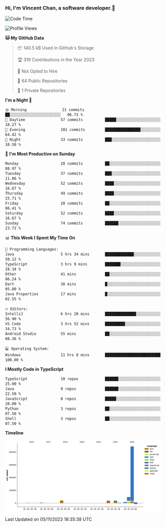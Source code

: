 ### Hi, I'm Vincent Chan, a software developer.👋

<!--
**hkvincent/hkvincent** is a ✨ _special_ ✨ repository because its `README.md` (this file) appears on your GitHub profile.

Here are some ideas to get you started:

- 🔭 I’m currently working on ...
- 🌱 I’m currently learning ...
- 👯 I’m looking to collaborate on ...
- 🤔 I’m looking for help with ...
- 💬 Ask me about ...
- 📫 How to reach me: ...
- 😄 Pronouns: ...
- ⚡ Fun fact: ...
-->
<!--START_SECTION:waka-->
![Code Time](http://img.shields.io/badge/Code%20Time-581%20hrs%2044%20mins-blue)

![Profile Views](http://img.shields.io/badge/Profile%20Views-0-blue)

**🐱 My GitHub Data** 

> 📦 140.5 kB Used in GitHub's Storage 
 > 
> 🏆 319 Contributions in the Year 2023
 > 
> 🚫 Not Opted to Hire
 > 
> 📜 64 Public Repositories 
 > 
> 🔑 1 Private Repositories 
 > 
**I'm a Night 🦉** 

```text
🌞 Morning                21 commits          ██░░░░░░░░░░░░░░░░░░░░░░░   06.73 % 
🌆 Daytime                57 commits          █████░░░░░░░░░░░░░░░░░░░░   18.27 % 
🌃 Evening                201 commits         ████████████████░░░░░░░░░   64.42 % 
🌙 Night                  33 commits          ███░░░░░░░░░░░░░░░░░░░░░░   10.58 % 
```
📅 **I'm Most Productive on Sunday** 

```text
Monday                   28 commits          ██░░░░░░░░░░░░░░░░░░░░░░░   08.97 % 
Tuesday                  37 commits          ███░░░░░░░░░░░░░░░░░░░░░░   11.86 % 
Wednesday                52 commits          ████░░░░░░░░░░░░░░░░░░░░░   16.67 % 
Thursday                 49 commits          ████░░░░░░░░░░░░░░░░░░░░░   15.71 % 
Friday                   20 commits          ██░░░░░░░░░░░░░░░░░░░░░░░   06.41 % 
Saturday                 52 commits          ████░░░░░░░░░░░░░░░░░░░░░   16.67 % 
Sunday                   74 commits          ██████░░░░░░░░░░░░░░░░░░░   23.72 % 
```


📊 **This Week I Spent My Time On** 

```text
💬 Programming Languages: 
Java                     5 hrs 34 mins       █████████████░░░░░░░░░░░░   50.12 % 
TypeScript               3 hrs 9 mins        ███████░░░░░░░░░░░░░░░░░░   28.34 % 
Other                    41 mins             ██░░░░░░░░░░░░░░░░░░░░░░░   06.24 % 
Dart                     38 mins             █░░░░░░░░░░░░░░░░░░░░░░░░   05.80 % 
Java Properties          17 mins             █░░░░░░░░░░░░░░░░░░░░░░░░   02.55 % 

🔥 Editors: 
IntelliJ                 6 hrs 20 mins       ██████████████░░░░░░░░░░░   56.90 % 
VS Code                  3 hrs 52 mins       █████████░░░░░░░░░░░░░░░░   34.73 % 
Android Studio           55 mins             ██░░░░░░░░░░░░░░░░░░░░░░░   08.36 % 

💻 Operating System: 
Windows                  11 hrs 8 mins       █████████████████████████   100.00 % 
```

**I Mostly Code in TypeScript** 

```text
TypeScript               10 repos            ██████░░░░░░░░░░░░░░░░░░░   25.00 % 
Java                     9 repos             ██████░░░░░░░░░░░░░░░░░░░   22.50 % 
JavaScript               8 repos             █████░░░░░░░░░░░░░░░░░░░░   20.00 % 
Python                   3 repos             ██░░░░░░░░░░░░░░░░░░░░░░░   07.50 % 
Shell                    3 repos             ██░░░░░░░░░░░░░░░░░░░░░░░   07.50 % 
```



**Timeline**

![Lines of Code chart](https://raw.githubusercontent.com/hkvincent/hkvincent/main/assets/bar_graph.png)


 Last Updated on 05/11/2023 18:35:38 UTC
<!--END_SECTION:waka-->
